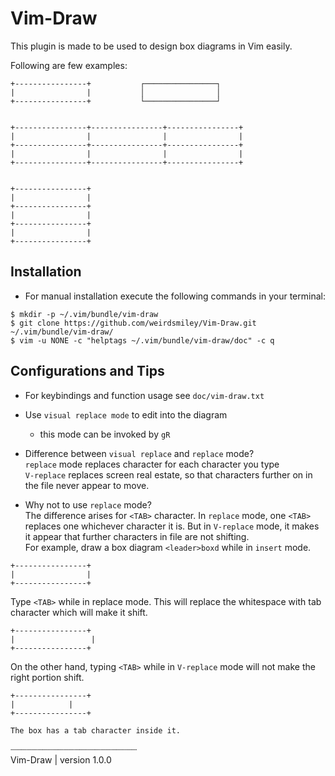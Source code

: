 # Vim-Draw
This plugin is made to be used to design box diagrams in Vim easily.

Following are few examples:
```
+----------------+           ┌────────────────┐
|                |           │                │
+----------------+           └────────────────┘


+----------------+----------------+----------------+
|                |                |                |
+----------------+----------------+----------------+
|                |                |                |
+----------------+----------------+----------------+


+----------------+
|                |
+----------------+
|                |
+----------------+
|                |
+----------------+
```

## Installation
- For manual installation  execute the following commands in your terminal:
```shell
$ mkdir -p ~/.vim/bundle/vim-draw
$ git clone https://github.com/weirdsmiley/Vim-Draw.git ~/.vim/bundle/vim-draw/
$ vim -u NONE -c "helptags ~/.vim/bundle/vim-draw/doc" -c q
```
## Configurations and Tips
- For keybindings and function usage see `doc/vim-draw.txt`
- Use `visual replace mode` to edit into the diagram  
    - this mode can be invoked by `gR`  

- Difference between `visual replace` and `replace` mode?  
  `replace` mode replaces character for each character you type  
  `V-replace` replaces screen real estate, so that characters further on in the file never appear to move.  

- Why not to use `replace` mode?  
  The difference arises for `<TAB>` character. In `replace` mode, one `<TAB>` replaces one whichever character it is. But in `V-replace` mode, it makes it appear that further characters in file are not shifting.  
  For example, draw a box diagram `<leader>boxd` while in `insert` mode.  
```
+----------------+
|                |
+----------------+
```
  Type `<TAB>` while in replace mode. This will replace the whitespace with tab character which will make it shift.  
```
+----------------+
| 	              |
+----------------+
```
  On the other hand, typing `<TAB>` while in `V-replace` mode will not make the right portion shift.
```
+----------------+
| 	         |
+----------------+

The box has a tab character inside it.
```

┈┈┈┈┈┈┈┈┈┈┈┈┈┈┈┈┈┈┈┈┈┈┈┈  
Vim-Draw | version 1.0.0
